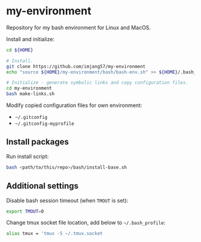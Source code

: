 # my-environment

Repository for my bash environment for Linux and MacOS.

Install and initialize:

```bash
cd ${HOME}

# Install.
git clone https://github.com/imjang57/my-environment
echo "source ${HOME}/my-environment/bash/bash-env.sh" >> ${HOME}/.bash_profile

# Initialize - generate symbolic links and copy configuration files.
cd my-environment
bash make-links.sh
```

Modify copied configuration files for own environment:

* `~/.gitconfig`
* `~/.gitconfig-myprofile`

## Install packages

Run install script:

```bash
bash <path/to/this/repo>/bash/install-base.sh
```

## Additional settings

Disable bash session timeout (when `TMOUT` is set):

```bash
export TMOUT=0
```

Change tmux socket file location, add below to `~/.bash_profile`:

```bash
alias tmux = 'tmux -S ~/.tmux.socket
```
